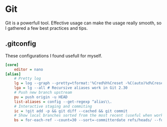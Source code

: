 # Git

Git is a powerfull tool. Effective usage can make the usage really smooth, so I gathered a few best practices and tips.

## .gitconfig

These configurations I found usefull for myself.

```ini
[core]  
    editor = nano
[alias]
    # Pretty log
    lg = log --graph --pretty=tformat:'%Cred%h%Creset -%C(auto)%d%Creset %s %Cgreen(%cr) %C(bold blue)<%an>%Creset' --abbrev-commit
    lga = lg --all # Recursive aliases work in Git 2.30
    # Push new branch upstream
    pu = push origin -u HEAD
    list-aliases = config --get-regexp ^alias\\.
    # Interactive staging and commiting
    ic = !git add -p && git diff --cached && git commit
    # Show local branches sorted from the most recent (useful when working in paralell branches)
    bs = for-each-ref --count=30 --sort=-committerdate refs/heads/ --format='%(HEAD) %(color:yellow)%(refname:short)%(color:reset) - %(contents:subject) - %(authorname) (%(color:green)%(committerdate:relative)%(color:reset))'
```
